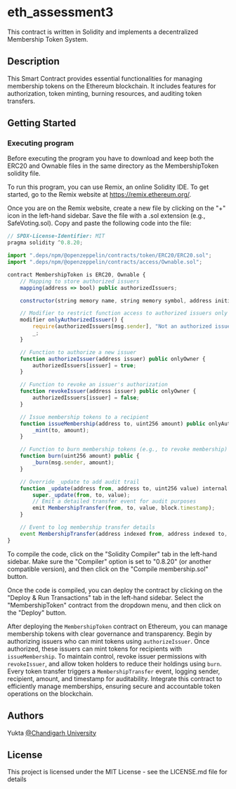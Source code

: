 # eth_assessment3

This contract is written in Solidity and implements a decentralized Membership Token System.

## Description

This Smart Contract provides essential functionalities for managing membership tokens on the Ethereum blockchain. It includes features for authorization, token minting, burning resources, and auditing token transfers.
## Getting Started

### Executing program

Before executing the program you have to download and keep both the ERC20 and Ownable files in the same directory as the MembershipToken solidity file.

To run this program, you can use Remix, an online Solidity IDE. To get started, go to the Remix website at https://remix.ethereum.org/.

Once you are on the Remix website, create a new file by clicking on the "+" icon in the left-hand sidebar. Save the file with a .sol extension (e.g., SafeVoting.sol). Copy and paste the following code into the file:

```javascript
// SPDX-License-Identifier: MIT
pragma solidity ^0.8.20;

import ".deps/npm/@openzeppelin/contracts/token/ERC20/ERC20.sol";
import ".deps/npm/@openzeppelin/contracts/access/Ownable.sol";

contract MembershipToken is ERC20, Ownable {
    // Mapping to store authorized issuers
    mapping(address => bool) public authorizedIssuers;

    constructor(string memory name, string memory symbol, address initialOwner) ERC20(name, symbol) Ownable(initialOwner) {}

    // Modifier to restrict function access to authorized issuers only
    modifier onlyAuthorizedIssuer() {
        require(authorizedIssuers[msg.sender], "Not an authorized issuer");
        _;
    }

    // Function to authorize a new issuer
    function authorizeIssuer(address issuer) public onlyOwner {
        authorizedIssuers[issuer] = true;
    }

    // Function to revoke an issuer's authorization
    function revokeIssuer(address issuer) public onlyOwner {
        authorizedIssuers[issuer] = false;
    }

    // Issue membership tokens to a recipient
    function issueMembership(address to, uint256 amount) public onlyAuthorizedIssuer {
        _mint(to, amount);
    }

    // Function to burn membership tokens (e.g., to revoke membership)
    function burn(uint256 amount) public {
        _burn(msg.sender, amount);
    }

    // Override _update to add audit trail
    function _update(address from, address to, uint256 value) internal virtual override {
        super._update(from, to, value);
        // Emit a detailed transfer event for audit purposes
        emit MembershipTransfer(from, to, value, block.timestamp);
    }

    // Event to log membership transfer details
    event MembershipTransfer(address indexed from, address indexed to, uint256 value, uint256 timestamp);
}

```

To compile the code, click on the "Solidity Compiler" tab in the left-hand sidebar. Make sure the "Compiler" option is set to "0.8.20" (or another compatible version), and then click on the "Compile membership.sol" button.

Once the code is compiled, you can deploy the contract by clicking on the "Deploy & Run Transactions" tab in the left-hand sidebar. Select the "MembershipToken" contract from the dropdown menu, and then click on the "Deploy" button.

After deploying the `MembershipToken` contract on Ethereum, you can manage membership tokens with clear governance and transparency. Begin by authorizing issuers who can mint tokens using `authorizeIssuer`. Once authorized, these issuers can mint tokens for recipients with `issueMembership`. To maintain control, revoke issuer permissions with `revokeIssuer`, and allow token holders to reduce their holdings using `burn`. Every token transfer triggers a `MembershipTransfer` event, logging sender, recipient, amount, and timestamp for auditability. Integrate this contract to efficiently manage memberships, ensuring secure and accountable token operations on the blockchain.
## Authors

Yukta
[@Chandigarh University](https://www.linkedin.com/in/yukta-/)


## License

This project is licensed under the MIT License - see the LICENSE.md file for details

